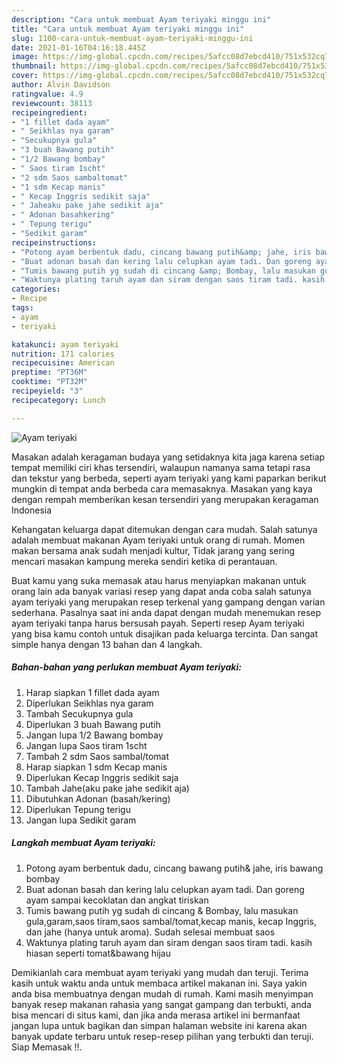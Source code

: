 ```yaml
---
description: "Cara untuk membuat Ayam teriyaki minggu ini"
title: "Cara untuk membuat Ayam teriyaki minggu ini"
slug: 1100-cara-untuk-membuat-ayam-teriyaki-minggu-ini
date: 2021-01-16T04:16:18.445Z
image: https://img-global.cpcdn.com/recipes/5afcc08d7ebcd410/751x532cq70/ayam-teriyaki-foto-resep-utama.jpg
thumbnail: https://img-global.cpcdn.com/recipes/5afcc08d7ebcd410/751x532cq70/ayam-teriyaki-foto-resep-utama.jpg
cover: https://img-global.cpcdn.com/recipes/5afcc08d7ebcd410/751x532cq70/ayam-teriyaki-foto-resep-utama.jpg
author: Alvin Davidson
ratingvalue: 4.9
reviewcount: 38113
recipeingredient:
- "1 fillet dada ayam"
- " Seikhlas nya garam"
- "Secukupnya gula"
- "3 buah Bawang putih"
- "1/2 Bawang bombay"
- " Saos tiram 1scht"
- "2 sdm Saos sambaltomat"
- "1 sdm Kecap manis"
- " Kecap Inggris sedikit saja"
- " Jaheaku pake jahe sedikit aja"
- " Adonan basahkering"
- " Tepung terigu"
- "Sedikit garam"
recipeinstructions:
- "Potong ayam berbentuk dadu, cincang bawang putih&amp; jahe, iris bawang bombay"
- "Buat adonan basah dan kering lalu celupkan ayam tadi. Dan goreng ayam sampai kecoklatan dan angkat tiriskan"
- "Tumis bawang putih yg sudah di cincang &amp; Bombay, lalu masukan gula,garam,saos tiram,saos sambal/tomat,kecap manis, kecap Inggris, dan jahe (hanya untuk aroma). Sudah selesai membuat saos"
- "Waktunya plating taruh ayam dan siram dengan saos tiram tadi. kasih hiasan seperti tomat&amp;bawang hijau"
categories:
- Recipe
tags:
- ayam
- teriyaki

katakunci: ayam teriyaki 
nutrition: 171 calories
recipecuisine: American
preptime: "PT36M"
cooktime: "PT32M"
recipeyield: "3"
recipecategory: Lunch

---
```



![Ayam teriyaki](https://img-global.cpcdn.com/recipes/5afcc08d7ebcd410/751x532cq70/ayam-teriyaki-foto-resep-utama.jpg)

Masakan adalah keragaman budaya yang setidaknya kita jaga karena setiap tempat memiliki ciri khas tersendiri, walaupun namanya sama tetapi rasa dan tekstur yang berbeda, seperti ayam teriyaki yang kami paparkan berikut mungkin di tempat anda berbeda cara memasaknya. Masakan yang kaya dengan rempah memberikan kesan tersendiri yang merupakan keragaman Indonesia



Kehangatan keluarga dapat ditemukan dengan cara mudah. Salah satunya adalah membuat makanan Ayam teriyaki untuk orang di rumah. Momen makan bersama anak sudah menjadi kultur, Tidak jarang yang sering mencari masakan kampung mereka sendiri ketika di perantauan.

Buat kamu yang suka memasak atau harus menyiapkan makanan untuk orang lain ada banyak variasi resep yang dapat anda coba salah satunya ayam teriyaki yang merupakan resep terkenal yang gampang dengan varian sederhana. Pasalnya saat ini anda dapat dengan mudah menemukan resep ayam teriyaki tanpa harus bersusah payah.
Seperti resep Ayam teriyaki yang bisa kamu contoh untuk disajikan pada keluarga tercinta. Dan sangat simple hanya dengan 13 bahan dan 4 langkah.


<!--inarticleads1-->

##### Bahan-bahan yang perlukan membuat Ayam teriyaki:

1. Harap siapkan 1 fillet dada ayam
1. Diperlukan  Seikhlas nya garam
1. Tambah Secukupnya gula
1. Diperlukan 3 buah Bawang putih
1. Jangan lupa 1/2 Bawang bombay
1. Jangan lupa  Saos tiram 1scht
1. Tambah 2 sdm Saos sambal/tomat
1. Harap siapkan 1 sdm Kecap manis
1. Diperlukan  Kecap Inggris sedikit saja
1. Tambah  Jahe(aku pake jahe sedikit aja)
1. Dibutuhkan  Adonan (basah/kering)
1. Diperlukan  Tepung terigu
1. Jangan lupa Sedikit garam




<!--inarticleads2-->

##### Langkah membuat  Ayam teriyaki:

1. Potong ayam berbentuk dadu, cincang bawang putih&amp; jahe, iris bawang bombay
1. Buat adonan basah dan kering lalu celupkan ayam tadi. Dan goreng ayam sampai kecoklatan dan angkat tiriskan
1. Tumis bawang putih yg sudah di cincang &amp; Bombay, lalu masukan gula,garam,saos tiram,saos sambal/tomat,kecap manis, kecap Inggris, dan jahe (hanya untuk aroma). Sudah selesai membuat saos
1. Waktunya plating taruh ayam dan siram dengan saos tiram tadi. kasih hiasan seperti tomat&amp;bawang hijau




Demikianlah cara membuat ayam teriyaki yang mudah dan teruji. Terima kasih untuk waktu anda untuk membaca artikel makanan ini. Saya yakin anda bisa membuatnya dengan mudah di rumah. Kami masih menyimpan banyak resep makanan rahasia yang sangat gampang dan terbukti, anda bisa mencari di situs kami, dan jika anda merasa artikel ini bermanfaat jangan lupa untuk bagikan dan simpan halaman website ini karena akan banyak update terbaru untuk resep-resep pilihan yang terbukti dan teruji. Siap Memasak !!. 
